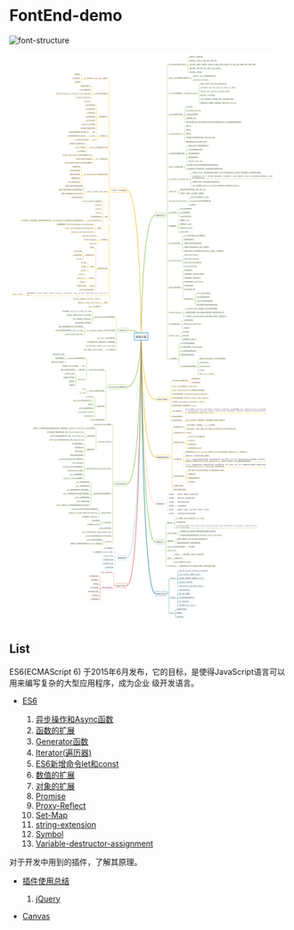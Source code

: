 # FontEnd-demo

![font-structure](http://7xst43.com1.z0.glb.clouddn.com//github/imgfront-structure.png)

![1](./front-structure.png)

## List

ES6(ECMAScript 6) 于2015年6月发布，它的目标，是使得JavaScript语言可以用来编写复杂的大型应用程序，成为企业
级开发语言。

- [ES6](https://github.com/llccing/FrontEnd-demo/tree/master/es6-practice)

	1. 	[异步操作和Async函数](https://github.com/llccing/FrontEnd-demo/tree/master/es6-practice/Async)
	2. 	[函数的扩展](https://github.com/llccing/FrontEnd-demo/tree/master/es6-practice/function-extension)
	3. 	[Generator函数](https://github.com/llccing/FrontEnd-demo/tree/master/es6-practice/Generator)
	4. 	[Iterator(遍历器)](https://github.com/llccing/FrontEnd-demo/tree/master/es6-practice/Iterator-for...of)
	5. 	[ES6新增命令let和const](https://github.com/llccing/FrontEnd-demo/tree/master/es6-practice/let-const)
	6. 	[数值的扩展](https://github.com/llccing/FrontEnd-demo/tree/master/es6-practice/number-extension)
	7. 	[对象的扩展](https://github.com/llccing/FrontEnd-demo/tree/master/es6-practice/object-extension)
	8. 	[Promise](https://github.com/llccing/FrontEnd-demo/tree/master/es6-practice/promise)
	9. 	[Proxy-Reflect](https://github.com/llccing/FrontEnd-demo/tree/master/es6-practice/Proxy-Reflect)
	10. [Set-Map](https://github.com/llccing/FrontEnd-demo/tree/master/es6-practice/Set-Map)
	11. [string-extension](https://github.com/llccing/FrontEnd-demo/tree/master/es6-practice/string-extension)
	12. [Symbol](https://github.com/llccing/FrontEnd-demo/tree/master/es6-practice/Symbol)
	13. [Variable-destructor-assignment](https://github.com/llccing/FrontEnd-demo/tree/master/es6-practice/variable-destructor-assignment)

对于开发中用到的插件，了解其原理。

- [插件使用总结](https://github.com/llccing/FrontEnd-demo/tree/master/plugins-summary)

	1.  [jQuery](https://github.com/llccing/FrontEnd-demo/tree/master/plugins-summary/jQuery)

- [Canvas](https://github.com/llccing/FrontEnd-demo/tree/master/canvas)